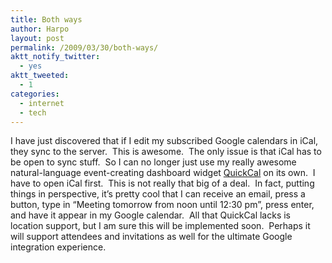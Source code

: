 ```yaml
---
title: Both ways
author: Harpo
layout: post
permalink: /2009/03/30/both-ways/
aktt_notify_twitter:
  - yes
aktt_tweeted:
  - 1
categories:
  - internet
  - tech
---
```

I have just discovered that if I edit my subscribed Google calendars in iCal, they sync to the server.  This is awesome.  The only issue is that iCal has to be open to sync stuff.  So I can no longer just use my really awesome natural-language event-creating dashboard widget <a href="http://smellypuppy.com/wp/?page_id=29" target="_blank">QuickCal</a> on its own.  I have to open iCal first.  This is not really that big of a deal.  In fact, putting things in perspective, it&#8217;s pretty cool that I can receive an email, press a button, type in &#8220;Meeting tomorrow from noon until 12:30 pm&#8221;, press enter, and have it appear in my Google calendar.  All that QuickCal lacks is location support, but I am sure this will be implemented soon.  Perhaps it will support attendees and invitations as well for the ultimate Google integration experience.